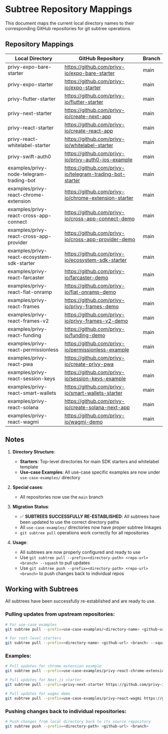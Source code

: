 # Subtree Repository Mappings

This document maps the current local directory names to their corresponding GitHub repositories for git subtree operations.

## Repository Mappings

| Local Directory | GitHub Repository | Branch |
|----------------|-------------------|---------|
| privy-expo-bare-starter | https://github.com/privy-io/expo-bare-starter | main |
| privy-expo-starter | https://github.com/privy-io/expo-starter | main |
| privy-flutter-starter | https://github.com/privy-io/flutter-starter | main |
| privy-next-starter | https://github.com/privy-io/create-next-app | main |
| privy-react-starter | https://github.com/privy-io/create-react-app | main |
| privy-react-whitelabel-starter | https://github.com/privy-io/whitelabel-starter | main |
| privy-swift-auth0 | https://github.com/privy-io/privy-auth0-ios-example | main |
| examples/privy-node-telegram-trading-bot | https://github.com/privy-io/telegram-trading-bot-starter | main |
| examples/privy-react-chrome-extension | https://github.com/privy-io/chrome-extension-starter | main |
| examples/privy-react-cross-app-connect | https://github.com/privy-io/cross-app-connect-demo | main |
| examples/privy-react-cross-app-provider | https://github.com/privy-io/cross-app-provider-demo | main |
| examples/privy-react-ecosystem-sdk-starter | https://github.com/privy-io/ecosystem-sdk-starter | main |
| examples/privy-react-farcaster | https://github.com/privy-io/farcaster-demo | main |
| examples/privy-react-fiat-onramp | https://github.com/privy-io/fiat-onramp-demo | main |
| examples/privy-react-frames | https://github.com/privy-io/privy-frames-demo | main |
| examples/privy-react-frames-v2 | https://github.com/privy-io/privy-frames-v2-demo | main |
| examples/privy-react-funding | https://github.com/privy-io/funding-demo | main |
| examples/privy-react-permissionless | https://github.com/privy-io/permissionless-example | main |
| examples/privy-react-pwa | https://github.com/privy-io/create-privy-pwa | main |
| examples/privy-react-session-keys | https://github.com/privy-io/session-keys-example | main |
| examples/privy-react-smart-wallets | https://github.com/privy-io/smart-wallets-starter | main |
| examples/privy-react-solana | https://github.com/privy-io/create-solana-next-app | main |
| examples/privy-react-wagmi | https://github.com/privy-io/wagmi-demo | main |

## Notes

1. **Directory Structure**: 
   - **Starters**: Top-level directories for main SDK starters and whitelabel template
   - **Use-case Examples**: All use-case specific examples are now under `use-case-examples/` directory

2. **Special cases**:
   - All repositories now use the `main` branch

3. **Migration Status**: 
   - ✅ **SUBTREES SUCCESSFULLY RE-ESTABLISHED**: All subtrees have been updated to use the correct directory paths
   - All `use-case-examples/` directories now have proper subtree linkages
   - `git subtree pull` operations work correctly for all repositories

4. **Usage**: 
   - All subtrees are now properly configured and ready to use
   - Use `git subtree pull --prefix=<directory-path> <repo-url> <branch> --squash` to pull updates
   - Use `git subtree push --prefix=<directory-path> <repo-url> <branch>` to push changes back to individual repos

## Working with Subtrees

All subtrees have been successfully re-established and are ready to use.

### Pulling updates from upstream repositories:

```bash
# For use-case examples
git subtree pull --prefix=use-case-examples/<directory-name> <github-url> <branch> --squash

# For root-level starters
git subtree pull --prefix=<directory-name> <github-url> <branch> --squash
```

### Examples:
```bash
# Pull updates for chrome extension example
git subtree pull --prefix=use-case-examples/privy-react-chrome-extension https://github.com/privy-io/chrome-extension-starter main --squash

# Pull updates for Next.js starter
git subtree pull --prefix=privy-next-starter https://github.com/privy-io/create-next-app main --squash

# Pull updates for wagmi demo
git subtree pull --prefix=use-case-examples/privy-react-wagmi https://github.com/privy-io/wagmi-demo main --squash
```

### Pushing changes back to individual repositories:
```bash
# Push changes from local directory back to its source repository
git subtree push --prefix=<directory-path> <github-url> <branch>
```